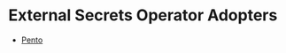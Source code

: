 # External Secrets Operator Adopters

<!-- Add yourself here if you are using ESO in your company or your project! -->

- [Pento](https://www.pento.io/)
